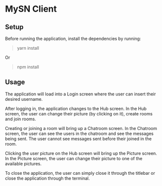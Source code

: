 # MySN Client
## Setup
Before running the application, install the dependencies by running:
> yarn install

Or

> npm install

## Usage
The application will load into a Login screen where the user can insert their desired username. <br>

After logging in, the application changes to the Hub screen. In the Hub screen, the user can change their picture (by clicking on it), create rooms and join rooms. <br>

Creating or joining a room will bring up a Chatroom screen. In the Chatroom screen, the user can see the users in the chatroom and see the messages being sent. The user cannot see messages sent before their joined in the room. <br>

Clicking the user picture on the Hub screen will bring up the Picture screen. In the Picture screen, the user can change their picture to one of the available pictures. <br>

To close the application, the user can simply close it through the titlebar or close the application through the terminal.
